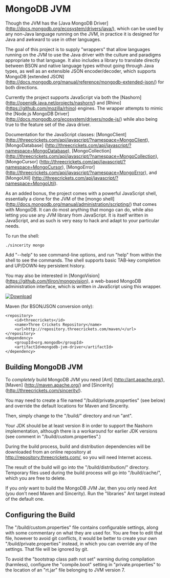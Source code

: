 
MongoDB JVM
===========

Though the JVM has the [Java MongoDB Driver]
(http://docs.mongodb.org/ecosystem/drivers/java/), which can be used by any
non-Java language running on the JVM, in practice it is designed for Java and
awkward to use in other languages.

The goal of this project is to supply "wrappers" that allow languages running
on the JVM to use the Java driver with the culture and paradigms appropriate to
that language. It also includes a library to translate directly between BSON and
native language types without going through Java types, as well as an extensible
JSON encoder/decoder, which supports MongoDB [extended JSON]
(http://docs.mongodb.org/manual/reference/mongodb-extended-json/) for both
directions.

Currently the project supports JavaScript via both the [Nashorn]
(http://openjdk.java.net/projects/nashorn/) and [Rhino]
(https://github.com/mozilla/rhino) engines. The wrapper attempts to mimic the [Node.js MongoDB Driver]
(http://docs.mongodb.org/ecosystem/drivers/node-js/) while also being true to
the feature set of the Java driver.

Documentation for the JavaScript classes: [MongoClient]
(http://threecrickets.com/api/javascript/?namespace=MongoClient), [MongoDatabase]
(http://threecrickets.com/api/javascript/?namespace=MongoDatabase), [MongoCollection]
(http://threecrickets.com/api/javascript/?namespace=MongoCollection), [MongoCursor]
(http://threecrickets.com/api/javascript/?namespace=MongoCursor), [MongoError]
(http://threecrickets.com/api/javascript/?namespace=MongoError), and [MongoUtil]
(http://threecrickets.com/api/javascript/?namespace=MongoUtil).

As an added bonus, the project comes with a powerful JavaScript shell,
essentially a clone for the JVM of the [mongo shell]
(http://docs.mongodb.org/manual/administration/scripting/) that comes with
MongoDB. It can do most anything that mongo can do, while also letting you use
any JVM library from JavaScript. It is itself written in JavaScript, and as such
is very easy to hack and adapt to your particular needs.

To run the shell:

	./sincerity mongo

Add "--help" to see command-line options, and run "help" from within the shell
to see the commands. The shell supports basic TAB-key completion and UP/DOWN-key
persistent history.

You may also be interested in [MongoVision]
(https://github.com/tliron/mongovision), a web-based MongoDB administration
interface, which is written in JavaScript using this wrapper.

[![Download](http://threecrickets.com/media/download.png "Download")](https://drive.google.com/folderview?id=0B5XU4AmCevRXUnNkeWR2TkVCV2M)

Maven (for BSON/JSON conversion only):

    <repository>
        <id>threecrickets</id>
        <name>Three Crickets Repository</name>
        <url>http://repository.threecrickets.com/maven/</url>
    </repository>
    <dependency>
        <groupId>org.mongodb</groupId>
        <artifactId>mongodb-jvm-driver</artifactId>
    </dependency>


Building MongoDB JVM
--------------------

To *completely* build MongoDB JVM you need [Ant] (http://ant.apache.org/), [Maven]
(http://maven.apache.org/) and [Sincerity] (http://threecrickets.com/sincerity/).

You may need to create a file named "/build/private.properties" (see below) and
override the default locations for Maven and Sincerity.

Then, simply change to the "/build/" directory and run "ant".

Your JDK should be at least version 8 in order to support the Nashorn
implementation, although there is a workaround for earlier JDK versions (see
comment in "/build/custom.properties".)

During the build process, build and distribution dependencies will be
downloaded from an online repository at http://repository.threecrickets.com/, so
you will need Internet access.

The result of the build will go into the "/build/distribution/" directory.
Temporary files used during the build process will go into "/build/cache/",
which you are free to delete.

If you *only* want to build the MongoDB JVM Jar, then you only need Ant (you
don't need Maven and Sincerity). Run the "libraries" Ant target instead of the
default one.


Configuring the Build
---------------------

The "/build/custom.properties" file contains configurable settings, along with
some commentary on what they are used for. You are free to edit that file,
however to avoid git conflicts, it would be better to create your own
"/build/private.properties" instead, in which you can override any of the
settings. That file will be ignored by git.

To avoid the "bootstrap class path not set" warning during compilation
(harmless), configure the "compile.boot" setting in "private.properties" to the
location of an "rt.jar" file belonging to JVM version 7.
